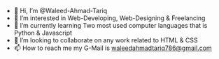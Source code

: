 - 👋 Hi, I’m @Waleed-Ahmad-Tariq
- 👀 I’m interested in Web-Developing, Web-Designing & Freelancing
- 🌱 I’m currently learning Two most used computer languages that is Python & Javascript
- 💞️ I’m looking to collaborate on any work related to HTML & CSS
- 📫 How to reach me my G-Mail is waleedahmadtariq786@gmail.com

<!---
Waleed-Ahmad-Tariq/Waleed-Ahmad-Tariq is a ✨ special ✨ repository because its `README.md` (this file) appears on your GitHub profile.
You can click the Preview link to take a look at your changes.
--->
